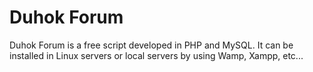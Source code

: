 # Duhok Forum
Duhok Forum is a free script developed in PHP and MySQL. It can be installed in Linux servers or local servers by using Wamp, Xampp, etc...
